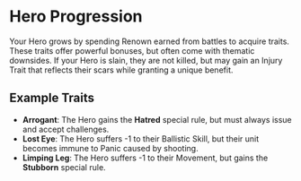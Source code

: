 # Hero Progression

Your Hero grows by spending Renown earned from battles to acquire traits. These traits offer powerful bonuses, but often come with thematic downsides. If your Hero is slain, they are not killed, but may gain an Injury Trait that reflects their scars while granting a unique benefit.

## Example Traits

*   **Arrogant**: The Hero gains the **Hatred** special rule, but must always issue and accept challenges.
*   **Lost Eye**: The Hero suffers -1 to their Ballistic Skill, but their unit becomes immune to Panic caused by shooting.
*   **Limping Leg**: The Hero suffers -1 to their Movement, but gains the **Stubborn** special rule.
